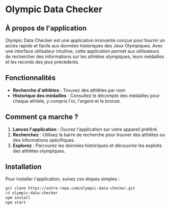 # Olympic Data Checker

## À propos de l'application

Olympic Data Checker est une application innovante conçue pour fournir un accès rapide et facile aux données historiques des Jeux Olympiques. Avec une interface utilisateur intuitive, cette application permet aux utilisateurs de rechercher des informations sur les athlètes olympiques, leurs médailles et les records des jeux précédents.

## Fonctionnalités

- **Recherche d'athlètes** : Trouvez des athlètes par nom
- **Historique des médailles** : Consultez le décompte des médailles pour chaque athlète, y compris l'or, l'argent et le bronze.

## Comment ça marche ?

1. **Lancez l'application** : Ouvrez l'application sur votre appareil préféré.
2. **Recherchez** : Utilisez la barre de recherche pour trouver des athlètes ou des informations spécifiques.
3. **Explorez** : Parcourez les données historiques et découvrez les exploits des athlètes olympiques.

## Installation

Pour installer l'application, suivez ces étapes simples :

```bash
git clone https://votre-repo.com/olympic-data-checker.git
cd olympic-data-checker
npm install
npm start
```
